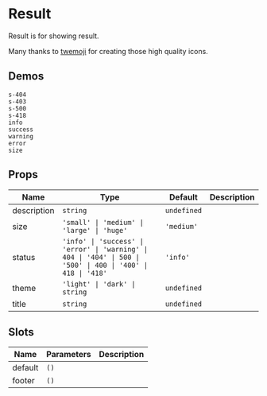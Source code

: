 # Result
Result is for showing result.

Many thanks to [twemoji](https://github.com/twitter/twemoji) for creating those high quality icons.
## Demos
```demo
s-404
s-403
s-500
s-418
info
success
warning 
error
size
```

## Props
|Name|Type|Default|Description|
|-|-|-|-|
|description|`string`|`undefined`||
|size|`'small' \| 'medium' \| 'large' \| 'huge'`|`'medium'`||
|status|`'info' \| 'success' \| 'error' \| 'warning' \| 404 \| '404' \| 500 \| '500' \| 400 \| '400' \| 418 \| '418'`|`'info'`||
|theme|`'light' \| 'dark' \| string`|`undefined`||
|title|`string`|`undefined`||

## Slots
|Name|Parameters|Description|
|-|-|-|
|default|`()`||
|footer|`()`||